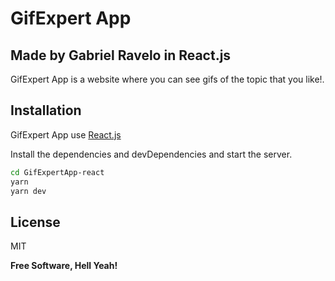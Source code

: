 # GifExpert App
## Made by Gabriel Ravelo in React.js

GifExpert App is a website where you can see gifs of the topic that you like!.

## Installation

GifExpert App use [React.js](https://react.dev/)

Install the dependencies and devDependencies and start the server.

```sh
cd GifExpertApp-react
yarn
yarn dev
```

## License

MIT

**Free Software, Hell Yeah!**
  
